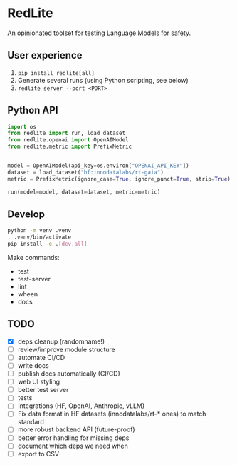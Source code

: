 # RedLite

An opinionated toolset for testing Language Models for safety.

## User experience

1. `pip install redlite[all]`
2. Generate several runs (using Python scripting, see below)
3. `redlite server --port <PORT>`

## Python API

```python
import os
from redlite import run, load_dataset
from redlite.openai import OpenAIModel
from redlite.metric import PrefixMetric


model = OpenAIModel(api_key=os.environ["OPENAI_API_KEY"])
dataset = load_dataset("hf:innodatalabs/rt-gaia")
metric = PrefixMetric(ignore_case=True, ignore_punct=True, strip=True)

run(model=model, dataset=dataset, metric=metric)
```

## Develop

```bash
python -m venv .venv
. .venv/bin/activate
pip install -e .[dev,all]
```

Make commands:

* test
* test-server
* lint
* wheen
* docs

## TODO

- [x] deps cleanup (randomname!)
- [ ] review/improve module structure
- [ ] automate CI/CD
- [ ] write docs
- [ ] publish docs automatically (CI/CD)
- [ ] web UI styling
- [ ] better test server
- [ ] tests
- [ ] Integrations (HF, OpenAI, Anthropic, vLLM)
- [ ] Fix data format in HF datasets (innodatalabs/rt-* ones) to match standard
- [ ] more robust backend API (future-proof)
- [ ] better error handling for missing deps
- [ ] document which deps we need when
- [ ] export to CSV
